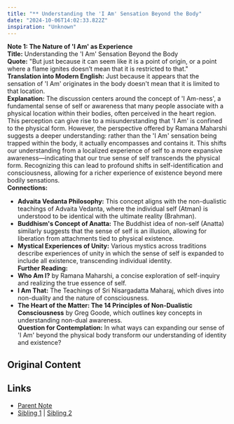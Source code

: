 ```yaml
---
title: "** Understanding the 'I Am' Sensation Beyond the Body"
date: "2024-10-06T14:02:33.822Z"
inspiration: "Unknown"
---
```


  
**Note 1: The Nature of 'I Am' as Experience**  
**Title:** Understanding the 'I Am' Sensation Beyond the Body  
**Quote:** "But just because it can seem like it is a point of origin, or a point where a flame ignites doesn’t mean that it is restricted to that."  
**Translation into Modern English:** Just because it appears that the sensation of 'I Am' originates in the body doesn't mean that it is limited to that location.  
**Explanation:** The discussion centers around the concept of 'I Am-ness', a fundamental sense of self or awareness that many people associate with a physical location within their bodies, often perceived in the heart region. This perception can give rise to a misunderstanding that 'I Am' is confined to the physical form. However, the perspective offered by Ramana Maharshi suggests a deeper understanding: rather than the 'I Am' sensation being trapped within the body, it actually encompasses and contains it. This shifts our understanding from a localized experience of self to a more expansive awareness—indicating that our true sense of self transcends the physical form. Recognizing this can lead to profound shifts in self-identification and consciousness, allowing for a richer experience of existence beyond mere bodily sensations.  
**Connections:**  
- **Advaita Vedanta Philosophy:** This concept aligns with the non-dualistic teachings of Advaita Vedanta, where the individual self (Atman) is understood to be identical with the ultimate reality (Brahman).  
- **Buddhism's Concept of Anatta:** The Buddhist idea of non-self (Anatta) similarly suggests that the sense of self is an illusion, allowing for liberation from attachments tied to physical existence.  
- **Mystical Experiences of Unity:** Various mystics across traditions describe experiences of unity in which the sense of self is expanded to include all existence, transcending individual identity.  
**Further Reading:**  
- **Who Am I?** by Ramana Maharshi, a concise exploration of self-inquiry and realizing the true essence of self.  
- **I Am That:** The Teachings of Sri Nisargadatta Maharaj, which dives into non-duality and the nature of consciousness.  
- **The Heart of the Matter: The 14 Principles of Non-Dualistic Consciousness** by Greg Goode, which outlines key concepts in understanding non-dual awareness.  
**Question for Contemplation:** In what ways can expanding our sense of 'I Am' beyond the physical body transform our understanding of identity and existence?  


## Original Content



## Links

- [Parent Note](/parent-note.md)
- [Sibling 1](/zettel1.md) | [Sibling 2](/zettel2.md)
